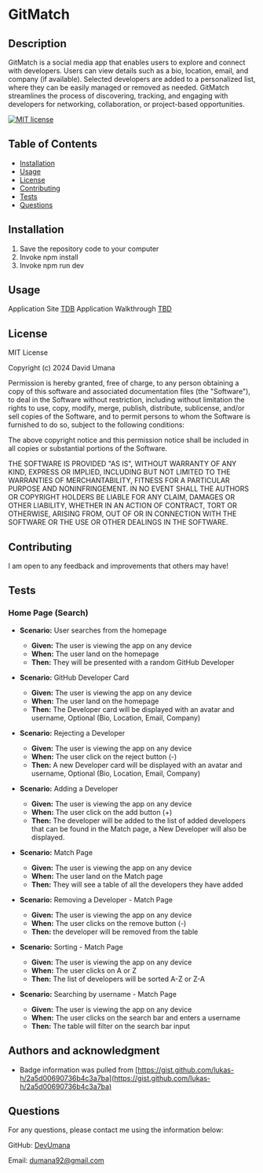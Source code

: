 # GitMatch

## Description

GitMatch is a social media app that enables users to explore and connect with developers. Users can view details such as a bio, location, email, and company (if available). Selected developers are added to a personalized list, where they can be easily managed or removed as needed. GitMatch streamlines the process of discovering, tracking, and engaging with developers for networking, collaboration, or project-based opportunities.

[![MIT license](https://img.shields.io/badge/License-MIT-yellow.svg)](https://opensource.org/licenses/MIT)

## Table of Contents

- [Installation](#installation)
- [Usage](#usage)
- [License](#license)
- [Contributing](#contributing)
- [Tests](#tests)
- [Questions](#questions)

## Installation

1. Save the repository code to your computer
2. Invoke npm install
3. Invoke npm run dev

## Usage

Application Site [TDB](TBD)
Application Walkthrough [TBD](TBD)

## License

MIT License

Copyright (c) 2024 David Umana

Permission is hereby granted, free of charge, to any person obtaining a copy
of this software and associated documentation files (the "Software"), to deal
in the Software without restriction, including without limitation the rights
to use, copy, modify, merge, publish, distribute, sublicense, and/or sell
copies of the Software, and to permit persons to whom the Software is
furnished to do so, subject to the following conditions:

The above copyright notice and this permission notice shall be included in all
copies or substantial portions of the Software.

THE SOFTWARE IS PROVIDED "AS IS", WITHOUT WARRANTY OF ANY KIND, EXPRESS OR
IMPLIED, INCLUDING BUT NOT LIMITED TO THE WARRANTIES OF MERCHANTABILITY,
FITNESS FOR A PARTICULAR PURPOSE AND NONINFRINGEMENT. IN NO EVENT SHALL THE
AUTHORS OR COPYRIGHT HOLDERS BE LIABLE FOR ANY CLAIM, DAMAGES OR OTHER
LIABILITY, WHETHER IN AN ACTION OF CONTRACT, TORT OR OTHERWISE, ARISING FROM,
OUT OF OR IN CONNECTION WITH THE SOFTWARE OR THE USE OR OTHER DEALINGS IN THE
SOFTWARE.

## Contributing

I am open to any feedback and improvements that others may have!

## Tests

### Home Page (Search)

- **Scenario:** User searches from the homepage
  - **Given:** The user is viewing the app on any device
  - **When:** The user land on the homepage
  - **Then:** They will be presented with a random GitHub Developer
 
- **Scenario:** GitHub Developer Card
  - **Given:** The user is viewing the app on any device
  - **When:** The user land on the homepage
  - **Then:** The Developer card will be displayed with an avatar and username, Optional (Bio, Location, Email, Company)
 
- **Scenario:** Rejecting a Developer
  - **Given:** The user is viewing the app on any device
  - **When:** The user click on the reject button (-)
  - **Then:** A new Developer card will be displayed with an avatar and username, Optional (Bio, Location, Email, Company)
 
- **Scenario:** Adding a Developer
  - **Given:** The user is viewing the app on any device
  - **When:** The user click on the add button (+)
  - **Then:** The developer will be added to the list of added developers that can be found in the Match page, a New Developer will also be displayed.
 
- **Scenario:** Match Page
  - **Given:** The user is viewing the app on any device
  - **When:** The user land on the Match page
  - **Then:** They will see a table of all the developers they have added
 
- **Scenario:** Removing a Developer - Match Page
  - **Given:** The user is viewing the app on any device
  - **When:** The user clicks on the remove button (-)
  - **Then:** the developer will be removed from the table
 
- **Scenario:** Sorting - Match Page
  - **Given:** The user is viewing the app on any device
  - **When:** The user clicks on A or Z
  - **Then:** The list of developers will be sorted A-Z or Z-A
 
- **Scenario:** Searching by username - Match Page
  - **Given:** The user is viewing the app on any device
  - **When:** The user clicks on the search bar and enters a username
  - **Then:** The table will filter on the search bar input

## Authors and acknowledgment

- Badge information was pulled from [https://gist.github.com/lukas-h/2a5d00690736b4c3a7ba](https://gist.github.com/lukas-h/2a5d00690736b4c3a7ba)

## Questions

For any questions, please contact me using the information below:

GitHub: [DevUmana](https://github.com/DevUmana)

Email: [dumana92@gmail.com](mailto:dumana92@gmail.com)
